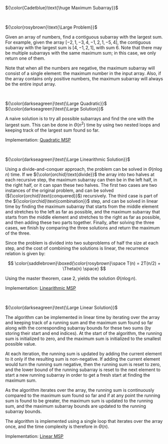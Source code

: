 ${\color{Cadetblue}\text{\huge Maximum Subarray}}$

<br/>

${\color{rosybrown}\text{\Large Problem}}$

Given an array of numbers, find a contiguous subarray with the largest sum. For example, given the array $[-2, 1, -3, 4, -1, 2, 1, -5, 4]$, the contiguous subarray with the largest sum is $[4, -1, 2, 1]$, with sum 6. Note that there may be multiple subarrays with the same maximum sum; in this case, we only return one of them.

Note that when all the numbers are negative, the maximum subarray will consist of a single element: the maximum number in the input array. Also, if the array contains only positive numbers, the maximum subarray will always be the entire input array.

<br/>

${\color{darkseagreen}\text{\Large Quadratic}}$ ${\color{darkseagreen}\text{\Large Solution}}$

A naive solution is to try all possible subarrays and find the one with the largest sum. This can be done in $\Theta(n^2)$ time by using two nested loops and keeping track of the largest sum found so far.

Implementation: [Quadratic MSP](https://github.com/pl3onasm/AADS/blob/main/algorithms/divide-and-conquer/max-subarray/msp-1.c)

<br/>

${\color{darkseagreen}\text{\Large Linearithmic Solution}}$

Using a divide-and-conquer approach, the problem can be solved in $\Theta(n \log n)$ time. If we ${\color{orchid}\text{divide}}$ the array into two halves at each recursive step, the maximum subarray can then be in the left half, in the right half, or it can span these two halves. The first two cases are two instances of the original problem, and can be solved (${\color{orchid}\text{conquered}}$) recursively. The third case is part of the ${\color{orchid}\text{combination}}$ step, and can be solved in linear time by finding the maximum subarray that starts from the middle element and stretches to the left as far as possible, and the maximum subarray that starts from the middle element and stretches to the right as far as possible, and then adding these two parts together. Finally, after solving the three cases, we finish by comparing the three solutions and return the maximum of the three.

Since the problem is divided into two subproblems of half the size at each step, and the cost of combining the solutions is linear, the recurrence relation is given by:

$$
\color{saddlebrown}\boxed{\color{rosybrown}\space T(n) = 2T(n/2) + \Theta(n) \space}
$$

Using the master theorem, case 2, yields the solution $\Theta(n \log n)$.

Implementation: [Linearithmic MSP](https://github.com/pl3onasm/AADS/blob/main/algorithms/divide-and-conquer/max-subarray/msp-2.c)

<br/>

${\color{darkseagreen}\text{\Large Linear Solution}}$

The algorithm can be implemented in linear time by iterating over the array and keeping track of a running sum and the maximum sum found so far along with the corresponding subarray bounds for these two sums (by storing their start and end indices). At the start of the algorithm, the running sum is initialized to zero, and the maximum sum is initialized to the smallest possible value.  

At each iteration, the running sum is updated by adding the current element to it only if the resulting sum is non-negative. If adding the current element would turn the running sum negative, then the running sum is reset to zero, and the lower bound of the running subarray is reset to the next element to start a new running subarray in order to get a fresh start at finding the maximum sum.

As the algorithm iterates over the array, the running sum is continuously compared to the maximum sum found so far and if at any point the running sum is found to be greater, the maximum sum is updated to the running sum, and the maximum subarray bounds are updated to the running subarray bounds.

The algorithm is implemented using a single loop that iterates over the array once, and the time complexity is therefore in $\Theta(n)$.

Implementation: [Linear MSP](https://github.com/pl3onasm/AADS/blob/main/algorithms/divide-and-conquer/max-subarray/msp-3.c)
